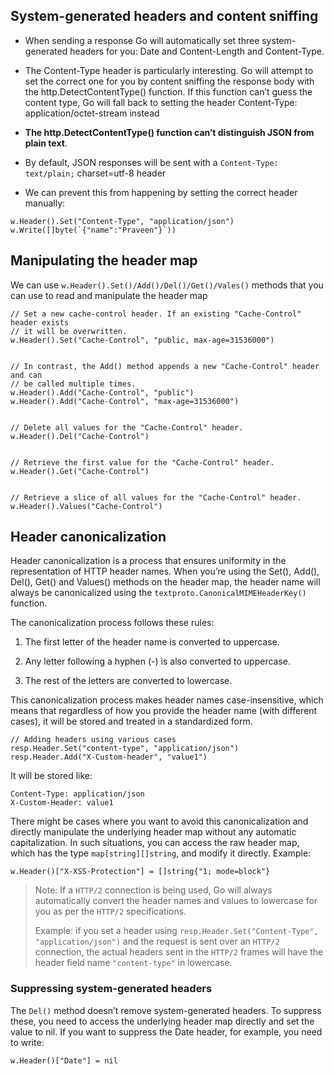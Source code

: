 ## System-generated headers and content sniffing

- When sending a response Go will automatically set three system-generated headers for you:
Date and Content-Length and Content-Type.

- The Content-Type header is particularly interesting. Go will attempt to set the correct one for
you by content sniffing the response body with the http.DetectContentType() function. If
this function can’t guess the content type, Go will fall back to setting the header
Content-Type: application/octet-stream instead

- **The http.DetectContentType() function can’t distinguish JSON from plain text**.

- By default,
JSON responses will be sent with a ```Content-Type: text/plain;``` charset=utf-8 header

- We
can prevent this from happening by setting the correct header manually:

```
w.Header().Set("Content-Type", "application/json")
w.Write([]byte(`{"name":"Praveen"}`))
```

## Manipulating the header map

We can use ```w.Header().Set()/Add()/Del()/Get()/Vales()``` methods that you can use to read
and manipulate the header map

```
// Set a new cache-control header. If an existing "Cache-Control" header exists
// it will be overwritten.
w.Header().Set("Cache-Control", "public, max-age=31536000")


// In contrast, the Add() method appends a new "Cache-Control" header and can
// be called multiple times.
w.Header().Add("Cache-Control", "public")
w.Header().Add("Cache-Control", "max-age=31536000")


// Delete all values for the "Cache-Control" header.
w.Header().Del("Cache-Control")


// Retrieve the first value for the "Cache-Control" header.
w.Header().Get("Cache-Control")


// Retrieve a slice of all values for the "Cache-Control" header.
w.Header().Values("Cache-Control")

```


## Header canonicalization

Header canonicalization is a process that ensures uniformity in the representation of HTTP header names. When you’re using the Set(), Add(), Del(), Get() and Values() methods on the header map,
the header name will always be canonicalized using the
```textproto.CanonicalMIMEHeaderKey()``` function.

The canonicalization process follows these rules:

1. The first letter of the header name is converted to uppercase.

2. Any letter following a hyphen (-) is also converted to uppercase.

3. The rest of the letters are converted to lowercase.

This canonicalization process makes header names case-insensitive, which means that regardless of how you provide the header name (with different cases), it will be stored and treated in a standardized form.

```
// Adding headers using various cases
resp.Header.Set("content-type", "application/json")
resp.Header.Add("X-Custom-header", "value1")
```

It will be stored like:

```
Content-Type: application/json
X-Custom-Header: value1
```

There might be cases where you want to avoid this canonicalization and directly manipulate the underlying header map without any automatic capitalization. In such situations, you can access the raw header map, which has the type ```map[string][]string```, and modify it directly.
Example:

```
w.Header()["X-XSS-Protection"] = []string{"1; mode=block"}
```

> Note: If a ```HTTP/2``` connection is being used, Go will always automatically convert the
header names and values to lowercase for you as per the ```HTTP/2``` specifications.
>
> Example: if you set a header using ```resp.Header.Set("Content-Type", "application/json")``` and the request is sent over an ```HTTP/2``` connection, the actual headers sent in the ```HTTP/2``` frames will have the header field name ```"content-type"``` in lowercase.

### Suppressing system-generated headers

The ```Del()``` method doesn’t remove system-generated headers. To suppress these, you need
to access the underlying header map directly and set the value to nil. If you want to suppress
the Date header, for example, you need to write:

```
w.Header()["Date"] = nil
```